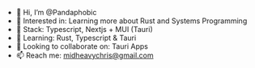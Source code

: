 - 👋 Hi, I’m @Pandaphobic
- 👀 Interested in: Learning more about Rust and Systems Programming
- 🔨 Stack: Typescript, Nextjs + MUI (Tauri)
- 🌱 Learning: Rust, Typescript & Tauri
- 💞️ Looking to collaborate on: Tauri Apps
- 📫 Reach me: midheavychris@gmail.com
